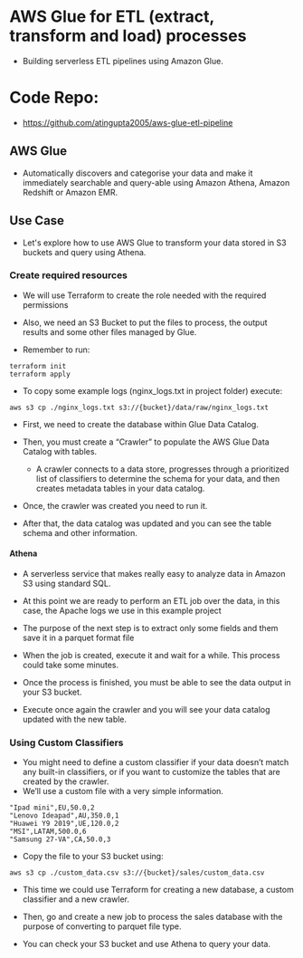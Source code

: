 # AWS Glue for ETL (extract, transform and load) processes
- Building serverless ETL pipelines using Amazon Glue.

# Code Repo:
 - https://github.com/atingupta2005/aws-glue-etl-pipeline

## AWS Glue
 - Automatically discovers and categorise your data and make it immediately searchable and query-able using Amazon Athena, Amazon Redshift or Amazon EMR.

## Use Case
 - Let's explore how to use AWS Glue to transform your data stored in S3 buckets and query using Athena.

### Create required resources
- We will use Terraform to create the role needed with the required permissions

- Also, we need an S3 Bucket to put the files to process, the output results and some other files managed by Glue.

- Remember to run:
```
terraform init
terraform apply
```

- To copy some example logs (nginx_logs.txt in project folder) execute:
```
aws s3 cp ./nginx_logs.txt s3://{bucket}/data/raw/nginx_logs.txt
```

- First, we need to create the database within Glue Data Catalog.

- Then, you must create a “Crawler” to populate the AWS Glue Data Catalog with tables.
    - A crawler connects to a data store, progresses through a prioritized list of classifiers to determine the schema for your data, and then creates metadata tables in your data catalog.
- Once, the crawler was created you need to run it.
- After that, the data catalog was updated and you can see the table schema and other information.

#### Athena
  - A serverless service that makes really easy to analyze data in Amazon S3 using standard SQL.

- At this point we are ready to perform an ETL job over the data, in this case, the Apache logs we use in this example project
- The purpose of the next step is to extract only some fields and them save it in a parquet format file

- When the job is created, execute it and wait for a while. This process could take some minutes.
- Once the process is finished, you must be able to see the data output in your S3 bucket.
- Execute once again the crawler and you will see your data catalog updated with the new table.

### Using Custom Classifiers
- You might need to define a custom classifier if your data doesn’t match any built-in classifiers, or if you want to customize the tables that are created by the crawler.
- We’ll use a custom file with a very simple information.

```
"Ipad mini",EU,50.0,2
"Lenovo Ideapad",AU,350.0,1
"Huawei Y9 2019",UE,120.0,2
"MSI",LATAM,500.0,6
"Samsung 27-VA",CA,50.0,3
```

- Copy the file to your S3 bucket using:
```
aws s3 cp ./custom_data.csv s3://{bucket}/sales/custom_data.csv
```

- This time we could use Terraform for creating a new database, a custom classifier and a new crawler.

- Then, go and create a new job to process the sales database with the purpose of converting to parquet file type.

- You can check your S3 bucket and use Athena to query your data.
